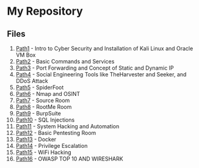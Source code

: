 # My Repository

## Files

1. [Path1](./files/Path1) - Intro to Cyber Security and Installation of Kali Linux and Oracle VM Box
2. [Path2](./files/Path2) - Basic Commands and Services
3. [Path3](./files/Path3) - Port Forwarding and Concept of Static and Dynamic IP
4. [Path4](./files/Path4) - Social Engineering Tools like TheHarvester and Seeker, and DDoS Attack
5. [Path5](./files/Path5) - SpiderFoot
6. [Path6](./files/Path6) - Nmap and OSINT
7. [Path7](./files/Path7) - Source Room
8. [Path8](./files/Path8) - RootMe Room
9. [Path9](./files/Path9) - BurpSuite
10. [Path10](./files/Path10) - SQL Injections
11. [Path11](./files/Path11) - System Hacking and Automation
12. [Path12](./files/Path12) - Basic Pentesting Room
13. [Path13](./files/Path13) - Docker
14. [Path14](./files/Path14) - Privilege Escalation
15. [Path15](./files/Path15) - WiFi Hacking
16. [Path16](./files/Path16) - OWASP TOP 10 AND WIRESHARK
